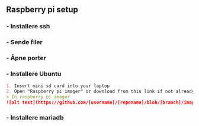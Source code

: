## Raspberry pi setup

### - Installere ssh


### - Sende filer


### - Åpne porter


### - Installere Ubuntu


``` md
1. Insert mini sd card into your laptop
2. Open "Raspberry pi imager" or download from this link if not already installed: https://www.raspberrypi.com/software/
> In raspberry pi imager
![alt text](https://github.com/[username]/[reponame]/blob/[branch]/image.jpg?raw=true)

```




### - Installere mariadb

